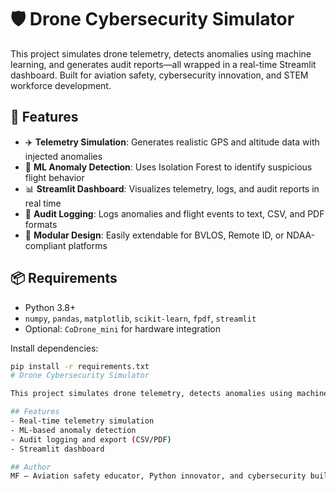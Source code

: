 # 🛡️ Drone Cybersecurity Simulator

This project simulates drone telemetry, detects anomalies using machine learning, and generates audit reports—all wrapped in a real-time Streamlit dashboard. Built for aviation safety, cybersecurity innovation, and STEM workforce development.

## 🚀 Features

- ✈️ **Telemetry Simulation**: Generates realistic GPS and altitude data with injected anomalies
- 🧠 **ML Anomaly Detection**: Uses Isolation Forest to identify suspicious flight behavior
- 📊 **Streamlit Dashboard**: Visualizes telemetry, logs, and audit reports in real time
- 📝 **Audit Logging**: Logs anomalies and flight events to text, CSV, and PDF formats
- 🧰 **Modular Design**: Easily extendable for BVLOS, Remote ID, or NDAA-compliant platforms

## 📦 Requirements

- Python 3.8+
- `numpy`, `pandas`, `matplotlib`, `scikit-learn`, `fpdf`, `streamlit`
- Optional: `CoDrone_mini` for hardware integration

Install dependencies:
```bash
pip install -r requirements.txt
# Drone Cybersecurity Simulator

This project simulates drone telemetry, detects anomalies using machine learning, and generates audit reports. Built with Python, Streamlit, and Isolation Forest.

## Features
- Real-time telemetry simulation
- ML-based anomaly detection
- Audit logging and export (CSV/PDF)
- Streamlit dashboard

## Author
MF — Aviation safety educator, Python innovator, and cybersecurity builder.
